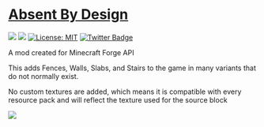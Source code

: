 # [Absent By Design](https://www.curseforge.com/minecraft/mc-mods/absent-by-design)

 [![](http://cf.way2muchnoise.eu/305840.svg)](https://minecraft.curseforge.com/projects/absent-by-design) 
 [![](http://cf.way2muchnoise.eu/versions/305840.svg)](https://minecraft.curseforge.com/projects/absent-by-design)
 [![License: MIT](https://img.shields.io/badge/License-MIT-green.svg)](https://opensource.org/licenses/MIT)
 [![Twitter Badge](https://img.shields.io/badge/contact-twitter-blue.svg)](twitter.com/lothrazar)

A mod created for Minecraft Forge API

This adds Fences, Walls, Slabs, and Stairs to the game in many variants that do not normally exist.

No custom textures are added, which means it is compatible with every resource pack and will reflect the texture used for the source block




[![](https://c5.patreon.com/external/logo/become_a_patron_button.png)](https://www.patreon.com/lothrazar)


